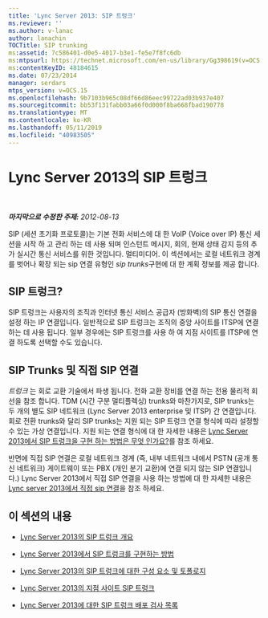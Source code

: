 ```yaml
---
title: 'Lync Server 2013: SIP 트렁크'
ms.reviewer: ''
ms.author: v-lanac
author: lanachin
TOCTitle: SIP trunking
ms:assetid: 7c586401-d0e5-4017-b3e1-fe5e7f8fc6db
ms:mtpsurl: https://technet.microsoft.com/en-us/library/Gg398619(v=OCS.15)
ms:contentKeyID: 48184615
ms.date: 07/23/2014
manager: serdars
mtps_version: v=OCS.15
ms.openlocfilehash: 9b7103b965c08df66d86eec99722ad03b937e407
ms.sourcegitcommit: bb53f131fabb03a66f0d000f8ba668fbad190778
ms.translationtype: MT
ms.contentlocale: ko-KR
ms.lasthandoff: 05/11/2019
ms.locfileid: "40983505"
---
```

<div data-xmlns="http://www.w3.org/1999/xhtml">

<div class="topic" data-xmlns="http://www.w3.org/1999/xhtml" data-msxsl="urn:schemas-microsoft-com:xslt" data-cs="http://msdn.microsoft.com/en-us/">

<div data-asp="http://msdn2.microsoft.com/asp">

# <a name="sip-trunking-in-lync-server-2013"></a>Lync Server 2013의 SIP 트렁크

</div>

<div id="mainSection">

<div id="mainBody">

<span> </span>

_**마지막으로 수정한 주제:** 2012-08-13_

SIP (세션 초기화 프로토콜)는 기본 전화 서비스에 대 한 VoIP (Voice over IP) 통신 세션을 시작 하 고 관리 하는 데 사용 되며 인스턴트 메시지, 회의, 현재 상태 감지 등의 추가 실시간 통신 서비스를 위한 것입니다. 멀티미디어. 이 섹션에서는 로컬 네트워크 경계를 벗어나 확장 되는 sip 연결 유형인 *sip trunks*구현에 대 한 계획 정보를 제공 합니다.

<div>

## <a name="what-is-sip-trunking"></a>SIP 트렁크?

SIP 트렁크는 사용자의 조직과 인터넷 통신 서비스 공급자 (방화벽)의 SIP 통신 연결을 설정 하는 IP 연결입니다. 일반적으로 SIP 트렁크는 조직의 중앙 사이트를 ITSP에 연결 하는 데 사용 됩니다. 일부 경우에는 SIP 트렁크를 사용 하 여 지점 사이트를 ITSP에 연결 하도록 선택할 수도 있습니다.

<div>

## <a name="sip-trunks-vs-direct-sip-connections"></a>SIP Trunks 및 직접 SIP 연결

*트렁크* 는 회로 교환 기술에서 파생 됩니다. 전화 교환 장비를 연결 하는 전용 물리적 회선을 참조 합니다. TDM (시간 구분 멀티플렉싱) trunks와 마찬가지로, SIP trunks는 두 개의 별도 SIP 네트워크 (Lync Server 2013 enterprise 및 ITSP) 간 연결입니다. 회로 전환 trunks와 달리 SIP trunks는 지원 되는 SIP 트렁크 연결 형식에 따라 설정할 수 있는 가상 연결입니다. 지원 되는 연결 형식에 대 한 자세한 내용은 [Lync Server 2013에서 SIP 트렁크을 구현 하는 방법은 무엇 인가요?](lync-server-2013-how-do-i-implement-sip-trunking.md)를 참조 하세요.

반면에 직접 SIP 연결은 로컬 네트워크 경계 (즉, 내부 네트워크 내에서 PSTN (공개 통신 네트워크) 게이트웨이 또는 PBX (개인 분기 교환)에 연결 되지 않는 SIP 연결입니다.) Lync Server 2013에서 직접 SIP 연결을 사용 하는 방법에 대 한 자세한 내용은 [Lync server 2013에서 직접 sip 연결](lync-server-2013-direct-sip-connections.md)을 참조 하세요.

</div>

</div>

<div>

## <a name="in-this-section"></a>이 섹션의 내용

  - [Lync Server 2013의 SIP 트렁크 개요](lync-server-2013-overview-of-sip-trunking.md)

  - [Lync Server 2013에서 SIP 트렁크를 구현하는 방법](lync-server-2013-how-do-i-implement-sip-trunking.md)

  - [Lync Server 2013의 SIP 트렁크에 대한 구성 요소 및 토폴로지](lync-server-2013-components-and-topologies-for-sip-trunking.md)

  - [Lync Server 2013의 지점 사이트 SIP 트렁크](lync-server-2013-branch-site-sip-trunking.md)

  - [Lync Server 2013에 대한 SIP 트렁크 배포 검사 목록](lync-server-2013-sip-trunk-deployment-checklist.md)

</div>

</div>

<span> </span>

</div>

</div>

</div>

